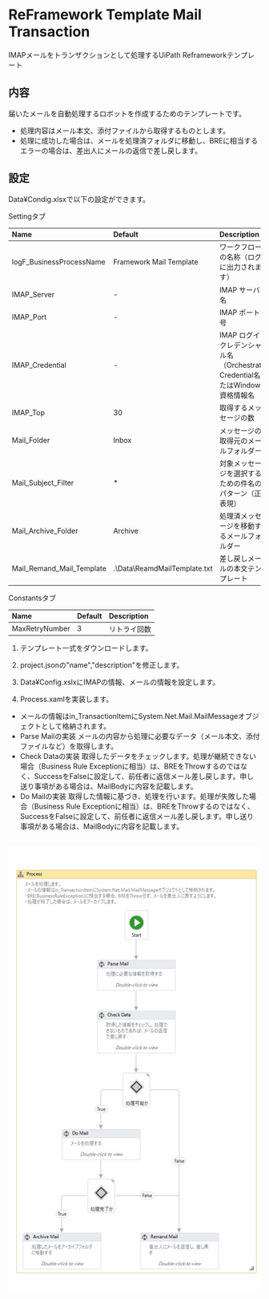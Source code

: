 # ReFramework Template Mail Transaction

IMAPメールをトランザクションとして処理するUiPath Reframeworkテンプレート

## 内容

届いたメールを自動処理するロボットを作成するためのテンプレートです。

* 処理内容はメール本文、添付ファイルから取得するものとします。
* 処理に成功した場合は、メールを処理済フォルダに移動し、BREに相当するエラーの場合は、差出人にメールの返信で差し戻します。

## 設定

Data¥Condig.xlsxで以下の設定ができます。

Settingタブ

| Name                     | Default                    | Description                                                                                  |
|:-------------------------|:---------------------------|:---------------------------------------------------------------------------------------------|
| logF_BusinessProcessName	| Framework Mail Template | ワークフローの名称（ログに出力されます）|
| IMAP_Server | -   | IMAP サーバー名 |
| IMAP_Port | -   | IMAP ポート番号 |
| IMAP_Credential | - | IMAP ログインクレデンシャル名（Orchestrator Credential名またはWindows資格情報名 |
| IMAP_Top | 30 | 取得するメッセージの数 |
| Mail_Folder | Inbox | メッセージの取得元のメールフォルダー |
| Mail_Subject_Filter | * | 対象メッセージを選択するための件名のパターン（正規表現） |
| Mail_Archive_Folder | Archive | 処理済メッセージを移動するメールフォルダー |
| Mail_Remand_Mail_Template | .\Data\ReamdMailTemplate.txt | 差し戻しメールの本文テンプレート |

Constantsタブ

| Name           | Default | Description  |
|:---------------|:--------|:-------------|
| MaxRetryNumber | 3       | リトライ回数 |

1. テンプレート一式をダウンロードします。

2. project.jsonの"name","description"を修正します。

3. Data¥Config.xslxにIMAPの情報、メールの情報を設定します。

4. Process.xamlを実装します。

  * メールの情報はin_TransactionItemにSystem.Net.Mail.MailMessageオブジェクトとして格納されます。
  * Parse Mailの実装
  メールの内容から処理に必要なデータ（メール本文、添付ファイルなど）を取得します。
  * Check Dataの実装
  取得したデータをチェックします。処理が継続できない場合（Business Rule Exceptionに相当）は、BREをThrowするのではなく、SuccessをFalseに設定して、前任者に返信メール差し戻します。申し送り事項がある場合は、MailBodyに内容を記載します。
  * Do Mailの実装
  取得した情報に基づき、処理を行います。処理が失敗した場合（Business Rule Exceptionに相当）は、BREをThrowするのではなく、SuccessをFalseに設定して、前任者に返信メール差し戻します。申し送り事項がある場合は、MailBodyに内容を記載します。



  <br/><img src='./Process.jpg'><br/>
